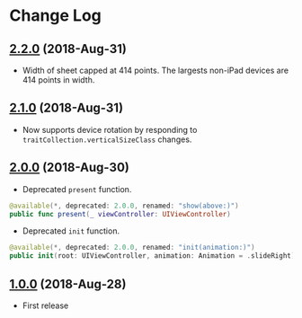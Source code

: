 # Change Log

## [2.2.0]() (2018-Aug-31)

- Width of sheet capped at 414 points. The largests non-iPad devices are 414 points in width.

## [2.1.0]() (2018-Aug-31)

- Now supports device rotation by responding to `traitCollection.verticalSizeClass` changes.

## [2.0.0](https://github.com/rob-nash/Sheet/releases/tag/2.0.0) (2018-Aug-30)

- Deprecated `present` function.

```swift
@available(*, deprecated: 2.0.0, renamed: "show(above:)")
public func present(_ viewController: UIViewController)
```

- Deprecated `init` function.

```swift
@available(*, deprecated: 2.0.0, renamed: "init(animation:)")
public init(root: UIViewController, animation: Animation = .slideRight)
```

## [1.0.0](https://github.com/rob-nash/Sheet/releases/tag/1.0.0) (2018-Aug-28)

- First release

